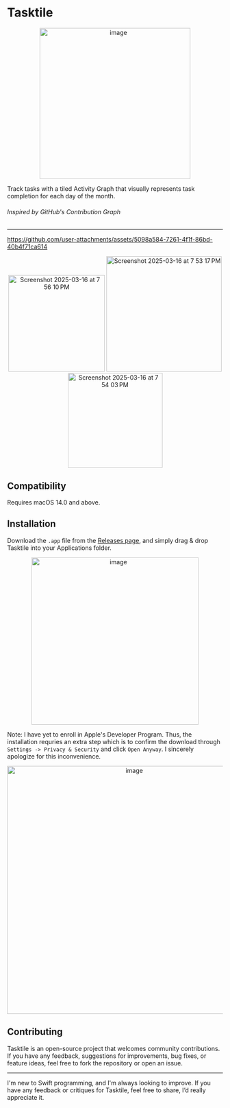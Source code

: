# Tasktile

<p align="center">
  <img width="352" alt="image" src="https://github.com/user-attachments/assets/26e20854-5238-4862-bdd4-eeecbfcd3586" />

</p>
Track tasks with a tiled Activity Graph that visually represents task completion for each day of the month. 

###### Inspired by GitHub's Contribution Graph
---
https://github.com/user-attachments/assets/5098a584-7261-4f1f-86bd-40b4f71ca614


<p align="center">
  
  <img width="225" alt="Screenshot 2025-03-16 at 7 56 10 PM" src="https://github.com/user-attachments/assets/c50d5be5-4515-4040-ab40-72dff11b5621" />

  <img width="269" alt="Screenshot 2025-03-16 at 7 53 17 PM" src="https://github.com/user-attachments/assets/db13180f-f963-4eb2-88fe-ef856ee0bd27" />

  <img width="221" alt="Screenshot 2025-03-16 at 7 54 03 PM" src="https://github.com/user-attachments/assets/9349c6b4-9075-4c4e-9588-2898962162f1" />

</p>


## Compatibility
Requires macOS 14.0 and above.


## Installation
Download the ```.app``` file from the [Releases page](https://github.com/wolteh/TaskTile/releases/latest), and simply drag & drop Tasktile into your Applications folder.

<p align="center">
<img width="390" alt="image" src="https://github.com/user-attachments/assets/52938e77-a148-4d55-bd8d-d23a446ebaac" />
</p>

Note: I have yet to enroll in Apple's Developer Program. Thus, the installation requries an extra step which is to confirm the download through ```Settings -> Privacy & Security``` and click ```Open Anyway```. I sincerely apologize for this inconvenience.

<p align="center">
  <img width="578" alt="image" src="https://github.com/user-attachments/assets/ef9850d6-1c98-47f8-9429-c92ffd0dce76" />
</p>

## Contributing
Tasktile is an open-source project that welcomes community contributions. If you have any feedback, suggestions for improvements, bug fixes, or feature ideas, feel free to fork the repository or open an issue.

---
I'm new to Swift programming, and I'm always looking to improve. If you have any feedback or critiques for Tasktile, feel free to share, I’d really appreciate it.
